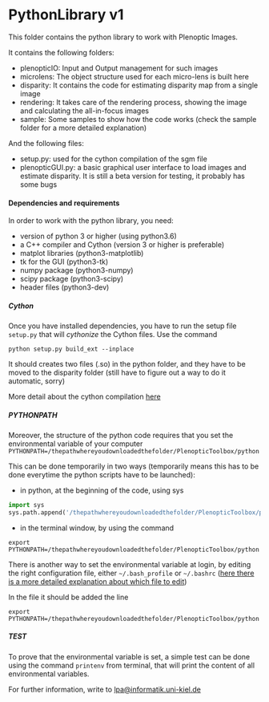 # PythonLibrary v1

This folder contains the python library to work with Plenoptic Images. 

It contains the following folders:
- plenopticIO: Input and Output management for such images
- microlens: The object structure used for each micro-lens is built here
- disparity: It contains the code for estimating disparity map from a single image
- rendering: It takes care of the rendering process, showing the image and calculating the all-in-focus images
- sample: Some samples to show how the code works (check the sample folder for a more detailed explanation)

And the following files:
- setup.py: used for the cython compilation of the sgm file
- plenopticGUI.py: a basic graphical user interface to load images and estimate disparity. It is still a beta version for testing, it probably has some bugs

#### Dependencies and requirements
In order to work with the python library, you need:
- version of python 3 or higher (using python3.6)
- a C++ compiler and Cython (version 3 or higher is preferable)
- matplot libraries (python3-matplotlib)
- tk for the GUI (python3-tk)
- numpy package (python3-numpy)
- scipy package (python3-scipy)
- header files (python3-dev)

##### Cython

Once you have installed dependencies, you have to run the setup file `setup.py` that will _cythonize_ the Cython files.
Use the command
```
python setup.py build_ext --inplace
```
It should creates two files (.so) in the python folder, and they have to be moved to the disparity folder (still have to figure out a way to do it automatic, sorry)

More detail about the cython compilation [here](http://cython.readthedocs.io/en/latest/src/reference/compilation.html#compiling-with-distutils)

##### PYTHONPATH

Moreover, the structure of the python code requires that you set the environmental variable of your computer 
`PYTHONPATH=/thepathwhereyoudownloadedthefolder/PlenopticToolbox/python`

This can be done temporarily in two ways (temporarily means this has to be done everytime the python scripts have to be launched):
- in python, at the beginning of the code, using sys
```python
import sys
sys.path.append('/thepathwhereyoudownloadedthefolder/PlenopticToolbox/python')
```
- in the terminal window, by using the command
```
export PYTHONPATH=/thepathwhereyoudownloadedthefolder/PlenopticToolbox/python
```

There is another way to set the environmental variable at login, by editing the right configuration file, either `~/.bash_profile` or `~/.bashrc` ([here there is a more detailed explanation about which file to edit](https://www.digitalocean.com/community/tutorials/how-to-read-and-set-environmental-and-shell-variables-on-a-linux-vps#setting-environmental-variables-at-login))

In the file it should be added the line
```
export PYTHONPATH=/thepathwhereyoudownloadedthefolder/PlenopticToolbox/python
```

##### TEST

To prove that the environmental variable is set, a simple test can be done using the command `printenv` from terminal, that will print the content of all environmental variables.

For further information, write to lpa@informatik.uni-kiel.de
